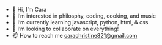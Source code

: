 - 👋 Hi, I’m Cara
- 👀 I’m interested in philosphy, coding, cooking, and music
- 🌱 I’m currently learning javascript, python, html, & css
- 💞️ I’m looking to collaborate on everything!
- 📫 How to reach me carachristine821@gmail.com

<!---
C++ is a ✨ special ✨ repository because its `README.md` (this file) appears on your GitHub profile.
You can click the Preview link to take a look at your changes.
--->
